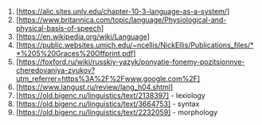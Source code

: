 1) [https://alic.sites.unlv.edu/chapter-10-3-language-as-a-system/]
2) [https://www.britannica.com/topic/language/Physiological-and-physical-basis-of-speech]
3) [https://en.wikipedia.org/wiki/Language]
4) [https://public.websites.umich.edu/~ncellis/NickEllis/Publications_files/**%205%20Graces%20Offprint.pdf]
5) [https://foxford.ru/wiki/russkiy-yazyk/ponyatie-fonemy-pozitsionnye-cheredovaniya-zvukov?utm_referrer=https%3A%2F%2Fwww.google.com%2F]
6) [https://www.langust.ru/review/lang_h04.shtml]
7) [https://old.bigenc.ru/linguistics/text/2138397] - lexiology
8) [https://old.bigenc.ru/linguistics/text/3664753] - syntax
9) [https://old.bigenc.ru/linguistics/text/2232059] - morphology